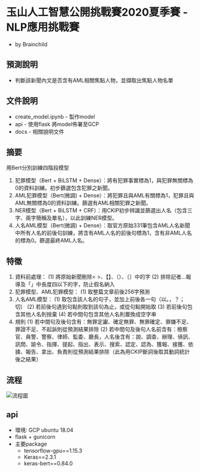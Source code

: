 # 玉山人工智慧公開挑戰賽2020夏季賽 - NLP應用挑戰賽
* by Brainchild
## 預測說明
* 判斷該新聞內文是否含有AML相關焦點人物，並擷取出焦點人物名單
## 文件說明
* create_model.ipynb - 製作model
* api - 使用flask 將model佈署至GCP
* docs - 相關說明文件
## 摘要
用Bert分別訓練四階段模型
1.	犯罪模型（Bert + BiLSTM + Dense）：將有犯罪事實標為1，與犯罪無關標為0的資料訓練。初步篩選包含犯罪之新聞。
2.	AML犯罪模型（Bert(微調) + Dense）：將犯罪且與AML有關標為1，犯罪且與AML無關標為0的資料訓練。篩選有AML相關犯罪之新聞。
3.	NER模型（Bert + BiLSTM + CRF）：用CKIP初步辨識並篩選出人名（包含三字、兩字簡稱及單名），以此訓練NER模型。
4.	人名AML模型（Bert(微調) + Dense）：取官方原始331筆包含AML人名新聞中所有人名的前後句訓練，將含有AML人名的前後句標為1，含有非AML人名的標為0。篩選最終AML人名。
## 特徵
1.	資料前處理：
 (1) 	將原始新聞刪除< >、【】、（）、〔〕中的字
 (2) 	排除記者…報導及「」中長度四以下的字，防止假名納入
2.	犯罪模型、AML犯罪模型：
(1) 	取整篇文章前後256字預測
3.	人名AML模型：
(1) 	取包含該人名的句子，並加上前後各一句（以。，？；切）
(2) 	若前後句遇到句點則取到該句為止，或從句點開始取
(3) 	若前後句包含其他人名則捨棄
(4) 	若中間句包含其他人名則置換成空字串
4.	規則
(1) 	若中間句及後句含有：無罪定讞、確定無罪、無罪確定、罪嫌不足、罪證不足、不起訴則從預測結果排除
(2) 	若中間句及後句人名前含有：檢察官、員警、警察、律師、監委、廳長，人名後含有：說、調查、辦理、偵訊、訊問、諭令、指揮、提起、指出、表示、搜索、認定、認為、獲報、接獲、依據、報告、拿出、負責則從預測結果排除（此為用CKIP斷詞後取其動詞統計後之結果）

## 流程
![流程圖](https://github.com/jasonliu1990/esun_summer_game_2020/blob/master/docs/%E6%B5%81%E7%A8%8B.png)

## api 
* 環境: GCP ubuntu 18.04
* flask + gunicorn
* 主要package
  * tensorflow-gpu==1.15.3
  * Keras==2.3.1
  * keras-bert==0.84.0
